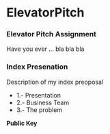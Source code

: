 ElevatorPitch
=============

### Elevator Pitch Assignment
Have you ever ... bla bla bla


### Index Presenation
Description of my index preoposal

* 1.- Presentation
* 2.- Business Team
* 3.- The problem

**Public Key**
